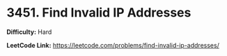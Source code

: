 # 3451. Find Invalid IP Addresses

**Difficulty:** Hard

**LeetCode Link:** https://leetcode.com/problems/find-invalid-ip-addresses/

